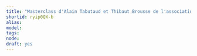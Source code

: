 ```yaml
---
title: "Masterclass d'Alain Tabutaud et Thibaut Brousse de l'association Open Source Ecologie"
shortid: ryip0QX-b
alias: 
model: 
tags: 
node: 
draft: yes
--- 
```

 